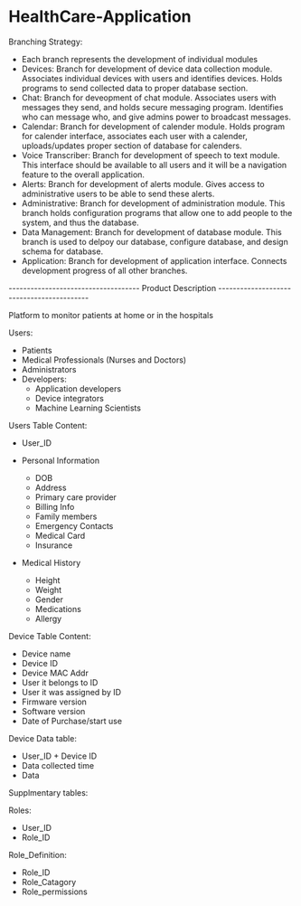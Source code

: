 # HealthCare-Application

Branching Strategy:

- Each branch represents the development of individual modules
- Devices: Branch for development of device data collection module. Associates individual devices with users and identifies devices. Holds programs to send collected data to proper database section.
- Chat: Branch for deveopment of chat module. Associates users with messages they send, and holds secure messaging program. Identifies who can message who, and give admins power to broadcast messages.  
- Calendar: Branch for development of calender module. Holds program for calender interface, associates each user with a calender, uploads/updates proper section of database for calenders. 
- Voice Transcriber: Branch for development of speech to text module. This interface should be available to all users and it will be a navigation feature to the overall application.
- Alerts: Branch for development of alerts module. Gives access to administrative users to be able to send these alerts. 
- Administrative: Branch for development of administration module. This branch holds configuration programs that allow one to add people to the system, and thus the database. 
- Data Management: Branch for development of database module. This branch is used to delpoy our database, configure database, and design schema for database. 
- Application: Branch for development of application interface. Connects development progress of all other branches. 


------------------------------------ Product Description ------------------------------------------

Platform to monitor patients at home or in the hospitals

Users:
- Patients
- Medical Professionals (Nurses and Doctors)
- Administrators
- Developers:
  - Application developers 
  - Device integrators
  - Machine Learning Scientists

Users Table Content:
- User_ID
- Personal Information
  - DOB
  - Address
  - Primary care provider
  - Billing Info
  - Family members
  - Emergency Contacts
  - Medical Card
  - Insurance
   
- Medical History
  - Height 
  - Weight
  - Gender
  - Medications 
  - Allergy



Device Table Content:
- Device name
- Device ID
- Device MAC Addr
- User it belongs to ID
- User it was assigned by ID
- Firmware version
- Software version
- Date of Purchase/start use


Device Data table:
- User_ID + Device ID
- Data collected time
- Data 

Supplmentary tables:

Roles:
- User_ID
- Role_ID

Role_Definition:
- Role_ID
- Role_Catagory
- Role_permissions
